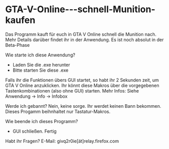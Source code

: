 # GTA-V-Online---schnell-Munition-kaufen
Das Programm kauft für euch in GTA V Online schnell die Munition nach. Mehr Details darüber findet ihr in der Anwendung.
Es ist noch absolut in der Beta-Phase

Wie starte ich diese Anwendung?
- Laden Sie die .exe herunter
- Bitte starten Sie diese .exe

Falls ihr die Funktionen übers GUI startet, so habt ihr 2 Sekunden zeit, um GTA V Online anzuklicken.
Ihr könnt diese Makros über die vorgegebenen Tastenkombinationen (also ohne GUI) starten. 
Mehr Infos: Siehe Anwendung -> Info -> Infobox

Werde ich gebannt?
Nein, keine sorge. Ihr werdet keinen Bann bekommen. Dieses Progamm beihnhaltet nur Tastatur-Makros. 

Wie beende ich dieses Programm?
- GUI schließen. Fertig

Habt ihr Fragen?
E-Mail: givq2r0ie[ät]relay.firefox.com
